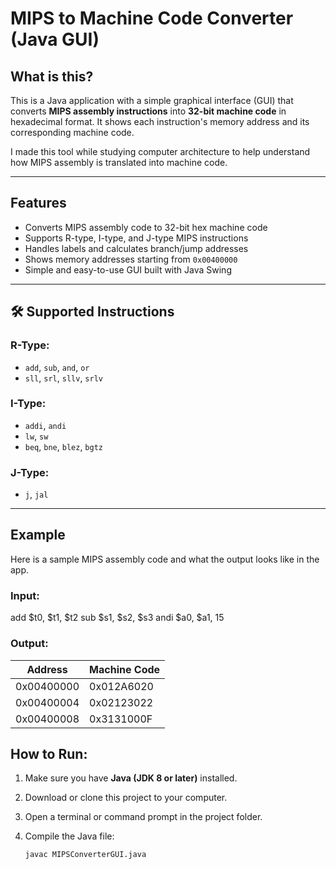 # MIPS to Machine Code Converter (Java GUI)

## What is this?

This is a Java application with a simple graphical interface (GUI) that converts **MIPS assembly instructions** into **32-bit machine code** in hexadecimal format. It shows each instruction's memory address and its corresponding machine code.

I made this tool while studying computer architecture to help understand how MIPS assembly is translated into machine code.

---

## Features

- Converts MIPS assembly code to 32-bit hex machine code
- Supports R-type, I-type, and J-type MIPS instructions
- Handles labels and calculates branch/jump addresses
- Shows memory addresses starting from `0x00400000`
- Simple and easy-to-use GUI built with Java Swing

---

## 🛠️ Supported Instructions

### R-Type:
- `add`, `sub`, `and`, `or`
- `sll`, `srl`, `sllv`, `srlv`

### I-Type:
- `addi`, `andi`
- `lw`, `sw`
- `beq`, `bne`, `blez`, `bgtz`

### J-Type:
- `j`, `jal`

---
## Example

Here is a sample MIPS assembly code and what the output looks like in the app.

### Input:

 add $t0, $t1, $t2
 sub $s1, $s2, $s3
 andi $a0, $a1, 15

### Output:

Address       | Machine Code  
--------------|--------------
0x00400000    | 0x012A6020    
0x00400004    | 0x02123022    
0x00400008    | 0x3131000F    


## How to Run:

1. Make sure you have **Java (JDK 8 or later)** installed.
2. Download or clone this project to your computer.
3. Open a terminal or command prompt in the project folder.
4. Compile the Java file:

   ```bash
   javac MIPSConverterGUI.java
